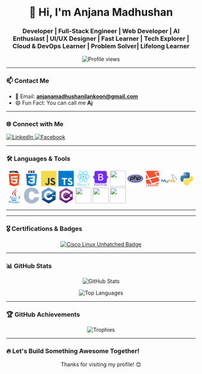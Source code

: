 <h1 align="center">👋 Hi, I'm Anjana Madhushan</h1>
<h3 align="center">Developer | Full-Stack Engineer | Web Developer | AI Enthusiast | UI/UX Designer | Fast Learner | Tech Explorer | Cloud & DevOps Learner | Problem Solver| Lifelong Learner</h3>

<p align="center">
  <img src="https://komarev.com/ghpvc/?username=anjanamadhushanaj&label=Profile%20Views&color=0e75b6&style=flat" alt="Profile views" />
</p>

---

### 📫 Contact Me
- 📧 Email: **anjanamadhushanilankoon@gmail.com**
- 😄 Fun Fact: You can call me **Aj**

---

### 🌐 Connect with Me

<p align="left">
  <a href="https://www.linkedin.com/in/anjana-bandara-ilankoon-b6685a2bb" target="_blank">
    <img src="https://cdn.jsdelivr.net/gh/devicons/devicon/icons/linkedin/linkedin-original.svg" alt="LinkedIn" width="40" height="40"/>
  </a>
  <a href="https://www.facebook.com/anjana.madushan.9028" target="_blank">
    <img src="https://cdn.jsdelivr.net/gh/devicons/devicon/icons/facebook/facebook-original.svg" alt="Facebook" width="40" height="40"/>
  </a>
</p>

---

### 🛠️ Languages & Tools

<p>
  <img src="https://raw.githubusercontent.com/devicons/devicon/master/icons/html5/html5-original-wordmark.svg" width="42" height="42"/>
  <img src="https://raw.githubusercontent.com/devicons/devicon/master/icons/css3/css3-original-wordmark.svg" width="42" height="42"/>
  <img src="https://raw.githubusercontent.com/devicons/devicon/master/icons/javascript/javascript-original.svg" width="42" height="42"/>
  <img src="https://raw.githubusercontent.com/devicons/devicon/master/icons/typescript/typescript-original.svg" width="42" height="42"/>
  <img src="https://raw.githubusercontent.com/devicons/devicon/master/icons/react/react-original-wordmark.svg" width="42" height="42"/>
  <img src="https://raw.githubusercontent.com/devicons/devicon/master/icons/bootstrap/bootstrap-plain-wordmark.svg" width="42" height="42"/>
  <img src="https://www.vectorlogo.zone/logos/tailwindcss/tailwindcss-icon.svg" width="42" height="42"/>
  <img src="https://raw.githubusercontent.com/devicons/devicon/master/icons/php/php-original.svg" width="42" height="42"/>
  <img src="https://raw.githubusercontent.com/devicons/devicon/master/icons/laravel/laravel-plain-wordmark.svg" width="42" height="42"/>
  <img src="https://raw.githubusercontent.com/devicons/devicon/master/icons/mysql/mysql-original-wordmark.svg" width="42" height="42"/>
  <img src="https://raw.githubusercontent.com/devicons/devicon/master/icons/python/python-original.svg" width="42" height="42"/>
  <img src="https://raw.githubusercontent.com/devicons/devicon/master/icons/java/java-original.svg" width="42" height="42"/>
  <img src="https://raw.githubusercontent.com/devicons/devicon/master/icons/c/c-original.svg" width="42" height="42"/>
  <img src="https://raw.githubusercontent.com/devicons/devicon/master/icons/cplusplus/cplusplus-original.svg" width="42" height="42"/>
  <img src="https://raw.githubusercontent.com/devicons/devicon/master/icons/csharp/csharp-original.svg" width="42" height="42"/>
  <img src="https://www.vectorlogo.zone/logos/figma/figma-icon.svg" width="42" height="42"/>
  <img src="https://www.vectorlogo.zone/logos/getpostman/getpostman-icon.svg" width="42" height="42"/>
  <img src="https://www.vectorlogo.zone/logos/git-scm/git-scm-icon.svg" width="42" height="42"/>
</p>

---
---

### 🎖️ Certifications & Badges

<p align="center">
  <a href="YOUR_BADGE_LINK_HERE" target="_blank">
    <img src="https://www.credly.com/badges/f513460e-5408-4ab2-bb13-bdaa31b90791/public_url" alt="Cisco Linux Unhatched Badge" width="120" />
  </a>
</p>


----
### 📊 GitHub Stats

<p align="center">
  <img src="https://github-readme-stats.vercel.app/api?username=anjanamadhushanaj&show_icons=true&theme=tokyonight" alt="GitHub Stats"/>
</p>

<p align="center">
  <img src="https://github-readme-stats.vercel.app/api/top-langs/?username=anjanamadhushanaj&layout=compact&theme=tokyonight" alt="Top Languages"/>
</p>

---

### 🏆 GitHub Achievements

<p align="center">
  <img src="https://github-profile-trophy.vercel.app/?username=anjanamadhushanaj&theme=radical&row=1&column=7" alt="Trophies">
</p>

---

### 🔥 Let's Build Something Awesome Together!

<p align="center">Thanks for visiting my profile! 😊</p>
